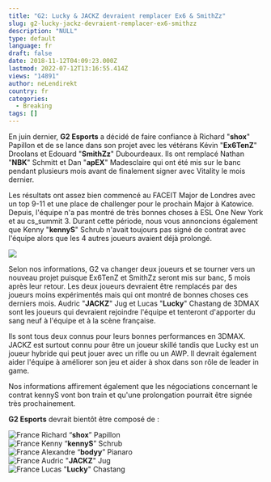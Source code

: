 ```yaml
---
title: "G2: Lucky & JACKZ devraient remplacer Ex6 & SmithZz"
slug: g2-lucky-jackz-devraient-remplacer-ex6-smithzz
description: "NULL"
type: default
language: fr
draft: false
date: 2018-11-12T04:09:23.000Z
lastmod: 2022-07-12T13:16:55.414Z
views: "14891"
author: neLendirekt
country: fr
categories:
  - Breaking
tags: []
---
```

En juin dernier, **G2 Esports** a décidé de faire confiance à Richard "**shox**" Papillon et de se lance dans son projet avec les vétérans Kévin "**Ex6TenZ**" Droolans et Edouard "**SmithZz**" Dubourdeaux. Ils ont remplacé Nathan "**NBK**" Schmitt et Dan "**apEX**" Madesclaire qui ont été mis sur le banc pendant plusieurs mois avant de finalement signer avec Vitality le mois dernier.

Les résultats ont assez bien commencé au FACEIT Major de Londres avec un top 9-11 et une place de challenger pour le prochain Major à Katowice. Depuis, l'équipe n'a pas montré de très bonnes choses à ESL One New York et au cs\_summit 3\. Durant cette période, nous vous annoncions également que Kenny "**kennyS**" Schrub n'avait toujours pas signé de contrat avec l'équipe alors que les 4 autres joueurs avaient déjà prolongé.

![](/images/articles/5be8f872eb91f/images/LVDjryQzztZ7r5J0kbYKkqHktP3Zc52ZOhhg5oKq.jpeg)

Selon nos informations, G2 va changer deux joueurs et se tourner vers un nouveau projet puisque Ex6TenZ et SmithZz seront mis sur banc, 5 mois après leur retour. Les deux joueurs devraient être remplacés par des joueurs moins expérimentés mais qui ont montré de bonnes choses ces derniers mois. Audric "**JACKZ**" Jug et Lucas "**Lucky**" Chastang de 3DMAX sont les joueurs qui devraient rejoindre l'équipe et tenteront d'apporter du sang neuf à l'équipe et à la scène française.

Ils sont tous deux connus pour leurs bonnes performances en 3DMAX. JACKZ est surtout connu pour être un joueur skillé tandis que Lucky est un joueur hybride qui peut jouer avec un rifle ou un AWP. Il devrait également aider l'équipe à améliorer son jeu et aider à shox dans son rôle de leader in game.

Nos informations affirement également que les négociations concernant le contrat kennyS vont bon train et qu'une prolongation pourrait être signée très prochainement.

**G2 Esports** devrait bientôt être composé de :

![France](/images/countries/fr.svg)⁠ Richard “**shox**” Papillon  
![France](/images/countries/fr.svg)⁠ Kenny “**kennyS**” Schrub  
![France](/images/countries/fr.svg)⁠ Alexandre “**bodyy**” Pianaro  
![France](/images/countries/fr.svg)⁠ Audric "**JACKZ**" Jug  
![France](/images/countries/fr.svg)⁠ Lucas "**Lucky**" Chastang
